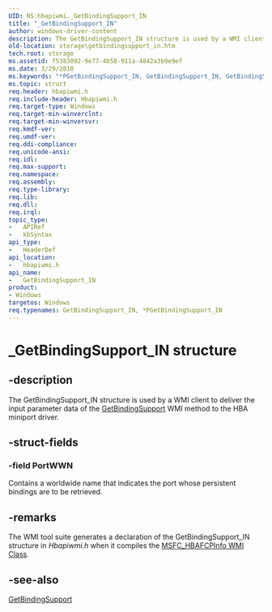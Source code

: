 ```yaml
---
UID: NS:hbapiwmi._GetBindingSupport_IN
title: "_GetBindingSupport_IN"
author: windows-driver-content
description: The GetBindingSupport_IN structure is used by a WMI client to deliver the input parameter data of the GetBindingSupport WMI method to the HBA miniport driver.
old-location: storage\getbindingsupport_in.htm
tech.root: storage
ms.assetid: f5383092-9e77-4b58-911a-4842a3b9e9ef
ms.date: 3/29/2018
ms.keywords: "*PGetBindingSupport_IN, GetBindingSupport_IN, GetBindingSupport_IN structure [Storage Devices], PGetBindingSupport_IN, PGetBindingSupport_IN structure pointer [Storage Devices], _GetBindingSupport_IN, hbapiwmi/GetBindingSupport_IN, hbapiwmi/PGetBindingSupport_IN, storage.getbindingsupport_in, structs-Fibre_858abc05-6d3e-4630-a9f9-4b9aa742ea8e.xml"
ms.topic: struct
req.header: hbapiwmi.h
req.include-header: Hbapiwmi.h
req.target-type: Windows
req.target-min-winverclnt: 
req.target-min-winversvr: 
req.kmdf-ver: 
req.umdf-ver: 
req.ddi-compliance: 
req.unicode-ansi: 
req.idl: 
req.max-support: 
req.namespace: 
req.assembly: 
req.type-library: 
req.lib: 
req.dll: 
req.irql: 
topic_type:
-	APIRef
-	kbSyntax
api_type:
-	HeaderDef
api_location:
-	hbapiwmi.h
api_name:
-	GetBindingSupport_IN
product:
- Windows
targetos: Windows
req.typenames: GetBindingSupport_IN, *PGetBindingSupport_IN
---
```


# _GetBindingSupport_IN structure


## -description


The GetBindingSupport_IN structure is used by a WMI client to deliver the input parameter data of the <a href="https://msdn.microsoft.com/library/windows/hardware/ff553910">GetBindingSupport</a> WMI method to the HBA miniport driver.


## -struct-fields




### -field PortWWN

Contains a worldwide name that indicates the port whose persistent bindings are to be retrieved. 


## -remarks



The WMI tool suite generates a declaration of the GetBindingSupport_IN structure in <i>Hbapiwmi.h </i>when it compiles the <a href="https://msdn.microsoft.com/library/windows/hardware/ff562509">MSFC_HBAFCPInfo WMI Class</a>.




## -see-also




<a href="https://msdn.microsoft.com/library/windows/hardware/ff553910">GetBindingSupport</a>
 

 

